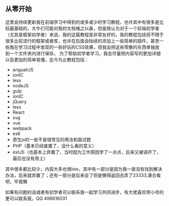 ## 从零开始
这里会持续更新我在前端学习中得到的或多或少的学习教程，也许其中有很多是比较最基础的，大牛们可能对我的文档嗤之以鼻，但是我认为对于一个前端初学者（尤其是框架初学者）来说，我的这篇教程是非常友好的，我的教程包括但不限于很多比较流行的框架或者库，也许在后面会陆续的添加上一些简单的插件，甚至一些我在学习过程中发现的一些好玩的CSS效果，但我会把这些零散的东西单独放到一个文件夹内进行保存。
为了帮助初学者学习，我会尽量把内容写的更加详细以及更加的简单易懂，迄今为止教程包括：
- angualrJS
- ionIC
- less
- nodeJS
- gulp
- ionIC
- jQuery
- less
- React
- svg
- vue
- webpack
- es6
- 原生js的一些不是很常见的用法和面试题
- PHP（基本已经废置了，没什么看的意义）
- extJS（也基本上弃置了，当时因为工作原因学了一点点，后来又被调开了，最后也没有用上）


其中很多都比较少，内容大多也很low，其中有一部分是因为我一直没有找到解决办法，后来就弃置了；还有一部分是后来会了但是懒得返回去弄了23333,凑合看吧，毕竟懒

如果有问题的话或者有初学者可以联系我一起学习共同进步，有大佬喜欢带小号的更可以联系我，QQ 498616031